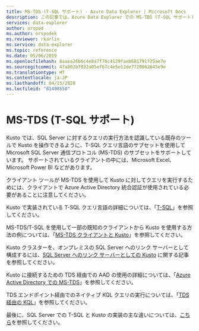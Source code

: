 ```yaml
---
title: MS-TDS (T-SQL サポート) - Azure Data Explorer | Microsoft Docs
description: この記事では、Azure Data Explorer での MS-TDS (T-SQL サポート) について説明します。
services: data-explorer
author: orspod
ms.author: orspodek
ms.reviewer: rkarlin
ms.service: data-explorer
ms.topic: reference
ms.date: 05/06/2019
ms.openlocfilehash: 8aaea26b6c4e8a7f76c4129faeb681791f25ae7e
ms.sourcegitcommit: 47a002b7032a05ef67c4e5e12de7720062645e9e
ms.translationtype: HT
ms.contentlocale: ja-JP
ms.lasthandoff: 04/15/2020
ms.locfileid: "81490550"
---
```

# <a name="ms-tds-t-sql-support"></a>MS-TDS (T-SQL サポート)

Kusto では、SQL Server に対するクエリの実行方法を認識している既存のツールで Kusto を操作できるように、T-SQL クエリ言語のサブセットを使用して Microsoft SQL Server 通信プロトコル (MS-TDS) のサブセットをサポートしています。 サポートされているクライアントの中には、Microsoft Excel、Microsoft Power BI などがあります。

クライアント ツールが MS-TDS を使用して Kusto に対してクエリを実行するためには、クライアントで Azure Active Directory 統合認証が使用されている必要があることに注意してください。

Kusto で実装されている T-SQL クエリ言語の詳細については、「[T-SQL](./t-sql.md)」を参照してください。 

MS-TDS/T-SQL を使用して一部の既知のクライアントから Kusto を使用する方法の例については、「[MS-TDS クライアントと Kusto](./clients.md)」を参照してください。

Kusto クラスターを、オンプレミスの SQL Server へのリンク サーバーとして構成するには、[SQL Server へのリンク サーバーとしての Kusto](./linkedserver.md) に関する記事を参照してください。

Kusto に接続するための TDS 経由での AAD の使用の詳細については、「[Azure Active Directory での MS-TDS](./aad.md)」を参照してください。

TDS エンドポイント経由でのネイティブ KQL クエリの実行については、「[TDS 経由の KQL](./tdskql.md)」を参照してください。 

最後に、SQL Server での T-SQL と Kusto の実装の主な違いについては、[こちら](./sqlknownissues.md)を参照してください。